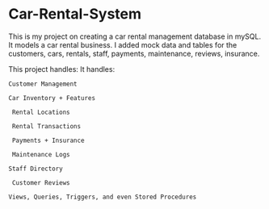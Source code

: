 # Car-Rental-System
This is my project on creating a car rental management database in mySQL. It models a car rental business. I added mock data and tables for the customers, cars, rentals, staff, payments, maintenance, reviews, insurance.

This project handles:
It handles:

    Customer Management

    Car Inventory + Features

     Rental Locations

     Rental Transactions

     Payments + Insurance

     Maintenance Logs

    Staff Directory

     Customer Reviews

    Views, Queries, Triggers, and even Stored Procedures
